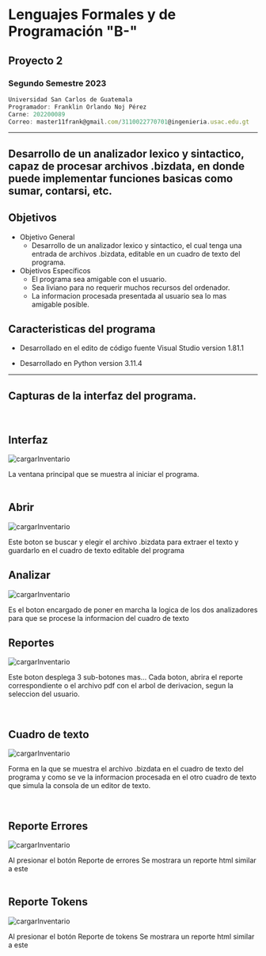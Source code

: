 # Lenguajes Formales y de Programación  "B-"
## Proyecto 2 
### Segundo Semestre 2023
```js
Universidad San Carlos de Guatemala
Programador: Franklin Orlando Noj Pérez
Carne: 202200089
Correo: master11frank@gmail.com/3110022770701@ingenieria.usac.edu.gt
```
---
## Desarrollo de un analizador lexico y sintactico, capaz de procesar archivos .bizdata, en donde puede implementar funciones basicas como sumar, contarsi, etc.


## Objetivos
* Objetivo General
    * Desarrollo de un analizador lexico y sintactico, el cual tenga una entrada de archivos .bizdata, editable en un cuadro de texto del programa.
* Objetivos Específicos
    * El programa sea amigable con el usuario.
    * Sea liviano para no requerir muchos recursos del ordenador.
    * La informacion procesada presentada al usuario sea lo mas amigable posible.
    
## Caracteristicas del programa
* Desarrollado en el edito de código fuente Visual Studio version 1.81.1

* Desarrollado en Python version 3.11.4
---

## Capturas de la interfaz del programa.
<br>

## Interfaz
![cargarInventario](https://i.ibb.co/zV8zB2p/u1.jpg)

La ventana principal que se muestra al iniciar el programa.
<br>
<br>

## Abrir
![cargarInventario](https://i.ibb.co/xHhQ4Yp/u4.jpg)

Este boton se buscar y elegir el archivo .bizdata para extraer el texto y guardarlo en el cuadro de texto editable del programa
<br>

## Analizar
![cargarInventario](https://i.ibb.co/869wnyW/u5.jpg)

Es el boton encargado de poner en marcha la logica de los dos analizadores para que se procese la informacion del cuadro de texto
<br>

## Reportes
![cargarInventario](https://i.ibb.co/WGX81s2/u2.jpg)

Este boton desplega 3 sub-botones mas... 
Cada boton, abrira el reporte correspondiente o el archivo pdf con el arbol de derivacion, segun la seleccion del usuario.
<br>

<br>

## Cuadro de texto
![cargarInventario](https://i.ibb.co/5Rmxfy4/Capture.png)

Forma en la que se muestra el archivo .bizdata en el cuadro de texto del programa y como se ve la informacion procesada en el otro cuadro de texto que simula la consola de un editor de texto.
<br>

<br>

## Reporte Errores
![cargarInventario](https://i.ibb.co/vqhnWgG/Captures.png)

Al presionar el botón Reporte de errores
Se mostrara un reporte html similar a este
<br>
<br>

## Reporte Tokens
![cargarInventario](https://i.ibb.co/wwZ5pMS/Capture21.png)


Al presionar el botón Reporte de tokens
Se mostrara un reporte html similar a este
<br>
<br>









